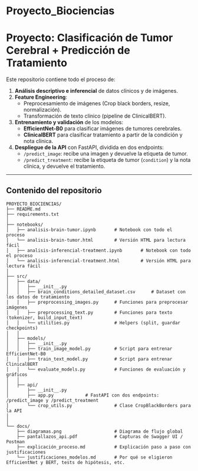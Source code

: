# Proyecto_Biociencias

# Proyecto: Clasificación de Tumor Cerebral + Predicción de Tratamiento

Este repositorio contiene todo el proceso de:
1. **Análisis descriptivo e inferencial** de datos clínicos y de imágenes.  
2. **Feature Engineering**:  
   - Preprocesamiento de imágenes (Crop black borders, resize, normalización).  
   - Transformación de texto clínico (pipeline de ClinicalBERT).  
3. **Entrenamiento y validación** de los modelos:  
   - **EfficientNet-B0** para clasificar imágenes de tumores cerebrales.  
   - **ClinicalBERT** para clasificar tratamiento a partir de la condición y nota clínica.  
4. **Despliegue de la API** con FastAPI, dividida en dos endpoints:
   - `/predict_image`: recibe una imagen y devuelve la etiqueta de tumor.  
   - `/predict_treatment`: recibe la etiqueta de tumor (`condition`) y la nota clínica, y devuelve el tratamiento.  

---

## Contenido del repositorio

```text
PROYECTO_BIOCIENCIAS/
├── README.md
├── requirements.txt
│
├── notebooks/
│   ├── analisis-brain-tumor.ipynb       # Notebook con todo el proceso
│   └── analisis-brain-tumor.html        # Versión HTML para lectura fácil
│   ├── analisis-inferencial-treatment.ipynb       # Notebook con todo el proceso
│   └── analisis-inferencial-treatment.html        # Versión HTML para lectura fácil
│
├── src/
│   ├── data/
│   │   ├── __init__.py
│   │   ├── brain_conditions_detailed_dataset.csv      # Dataset con los datos de tratamiento
│   │   ├── preprocessing_images.py      # Funciones para preprocesar imágenes
│   │   ├── preprocessing_text.py        # Funciones para texto (tokenizer, build_input_text)
│   │   └── utilities.py                 # Helpers (split, guardar checkpoints)
│   │
│   ├── models/
│   │   ├── __init__.py
│   │   ├── train_image_model.py         # Script para entrenar EfficientNet-B0
│   │   ├── train_text_model.py          # Script para entrenar ClinicalBERT
│   │   └── evaluate_models.py           # Funciones de evaluación y gráficos
│   │
│   ├── api/
│       ├── __init__.py
│       ├── app.py            # FastAPI con dos endpoints: /predict_image y /predict_treatment
│       └── crop_utils.py                # Clase CropBlackBorders para la API
│   
│
└── docs/
    ├── diagramas.png                    # Diagrama de flujo global
    ├── pantallazos_api.pdf              # Capturas de Swagger UI / Postman
    ├── explicación_proceso.md           # Explicación paso a paso con justificaciones
    └── justificaciones_modelos.md       # Por qué se eligieron EfficientNet y BERT, tests de hipótesis, etc.
